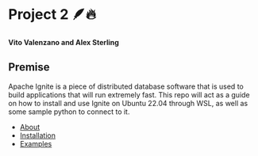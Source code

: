 # Project 2 🪶🔥
#### Vito Valenzano and Alex Sterling
## Premise
Apache Ignite is a piece of  distributed database software that is used to build applications that will run extremely fast. This repo will act as a guide on how to install and use Ignite on Ubuntu 22.04 through WSL, as well as some sample python to connect to it.
- [About](https://github.com/VitoValenzano/Project_2_350/blob/main/docs/about.md)
- [Installation](https://github.com/VitoValenzano/Project_2_350/blob/main/docs/guide.md)
- [Examples](https://github.com/VitoValenzano/Project_2_350/tree/main/examples)